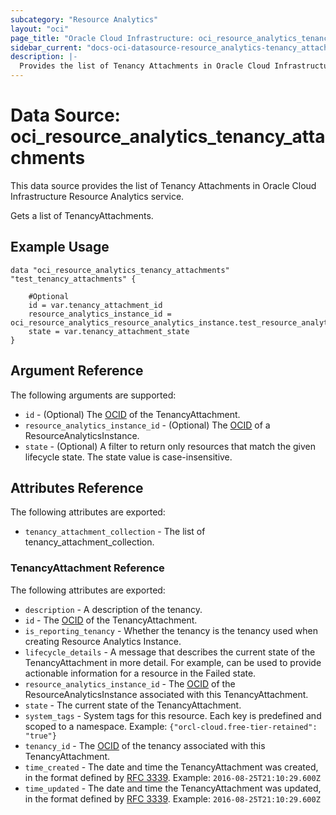 ```yaml
---
subcategory: "Resource Analytics"
layout: "oci"
page_title: "Oracle Cloud Infrastructure: oci_resource_analytics_tenancy_attachments"
sidebar_current: "docs-oci-datasource-resource_analytics-tenancy_attachments"
description: |-
  Provides the list of Tenancy Attachments in Oracle Cloud Infrastructure Resource Analytics service
---
```


# Data Source: oci_resource_analytics_tenancy_attachments
This data source provides the list of Tenancy Attachments in Oracle Cloud Infrastructure Resource Analytics service.

Gets a list of TenancyAttachments.


## Example Usage

```hcl
data "oci_resource_analytics_tenancy_attachments" "test_tenancy_attachments" {

	#Optional
	id = var.tenancy_attachment_id
	resource_analytics_instance_id = oci_resource_analytics_resource_analytics_instance.test_resource_analytics_instance.id
	state = var.tenancy_attachment_state
}
```

## Argument Reference

The following arguments are supported:

* `id` - (Optional) The [OCID](https://docs.cloud.oracle.com/iaas/Content/General/Concepts/identifiers.htm) of the TenancyAttachment.
* `resource_analytics_instance_id` - (Optional) The [OCID](https://docs.cloud.oracle.com/iaas/Content/General/Concepts/identifiers.htm) of a ResourceAnalyticsInstance.
* `state` - (Optional) A filter to return only resources that match the given lifecycle state. The state value is case-insensitive. 


## Attributes Reference

The following attributes are exported:

* `tenancy_attachment_collection` - The list of tenancy_attachment_collection.

### TenancyAttachment Reference

The following attributes are exported:

* `description` - A description of the tenancy.
* `id` - The [OCID](https://docs.cloud.oracle.com/iaas/Content/General/Concepts/identifiers.htm) of the TenancyAttachment.
* `is_reporting_tenancy` - Whether the tenancy is the tenancy used when creating Resource Analytics Instance.
* `lifecycle_details` - A message that describes the current state of the TenancyAttachment in more detail. For example, can be used to provide actionable information for a resource in the Failed state. 
* `resource_analytics_instance_id` - The [OCID](https://docs.cloud.oracle.com/iaas/Content/General/Concepts/identifiers.htm) of the ResourceAnalyticsInstance associated with this TenancyAttachment.
* `state` - The current state of the TenancyAttachment.
* `system_tags` - System tags for this resource. Each key is predefined and scoped to a namespace.  Example: `{"orcl-cloud.free-tier-retained": "true"}` 
* `tenancy_id` - The [OCID](https://docs.cloud.oracle.com/iaas/Content/General/Concepts/identifiers.htm) of the tenancy associated with this TenancyAttachment.
* `time_created` - The date and time the TenancyAttachment was created, in the format defined by [RFC 3339](https://tools.ietf.org/html/rfc3339).  Example: `2016-08-25T21:10:29.600Z` 
* `time_updated` - The date and time the TenancyAttachment was updated, in the format defined by [RFC 3339](https://tools.ietf.org/html/rfc3339).  Example: `2016-08-25T21:10:29.600Z` 


